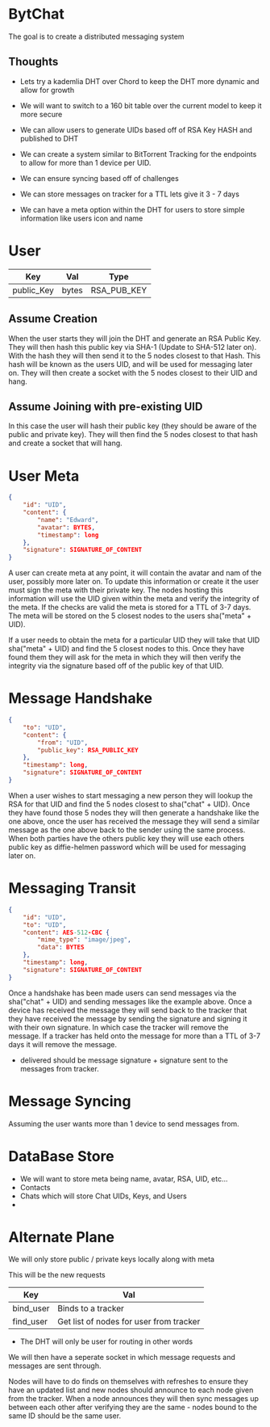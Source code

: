 BytChat
=====

The goal is to create a distributed messaging system

Thoughts
----

- Lets try a kademlia DHT over Chord to keep the DHT more dynamic and allow for growth
- We will want to switch to a 160 bit table over the current model to keep it more secure
- We can allow users to generate UIDs based off of RSA Key HASH and published to DHT

- We can create a system similar to BitTorrent Tracking for the endpoints to allow for more than 1 device per UID.
- We can ensure syncing based off of challenges

- We can store messages on tracker for a TTL lets give it 3 - 7 days

- We can have a meta option within the DHT for users to store simple information like users icon and name


User
====

| Key        | Val   | Type        |
|------------|-------|-------------|
| public_Key | bytes | RSA_PUB_KEY |

Assume Creation
----
When the user starts they will join the DHT and generate an RSA Public Key. They will then hash this public key via SHA-1 (Update to SHA-512 later on). With the hash they will then send it to the 5 nodes closest to that Hash. This hash will be known as the users UID, and will be used for messaging later on. They will then create a socket with the 5 nodes closest to their UID and hang.

Assume Joining with pre-existing UID
----
In this case the user will hash their public key (they should be aware of the public and private key). They will then find the 5 nodes closest to that hash and create a socket that will hang.


User Meta
====

```json
{
    "id": "UID",
    "content": {
        "name": "Edward",
        "avatar": BYTES,
        "timestamp": long
    },
    "signature": SIGNATURE_OF_CONTENT
}
```

A user can create meta at any point, it will contain the avatar and nam of the user, possibly more later on. To update this information or create it the user must sign the meta with their private key. The nodes hosting this information will use the UID given within the meta and verify the integrity of the meta. If the checks are valid the meta is stored for a TTL of 3-7 days. The meta will be stored on the 5 closest nodes to the users sha("meta" + UID).

If a user needs to obtain the meta for a particular UID they will take that UID sha("meta" + UID) and find the 5 closest nodes to this. Once they have found them they will ask for the meta in which they will then verify the integrity 
via the signature based off of the public key of that UID.

Message Handshake
====

```json
{
    "to": "UID",
    "content": {
        "from": "UID",
        "public_key": RSA_PUBLIC_KEY
    },
    "timestamp": long,
    "signature": SIGNATURE_OF_CONTENT
}
```

When a user wishes to start messaging a new person they will lookup the RSA for that UID and find the 5 nodes closest to sha("chat" + UID). Once they have found those 5 nodes they will then generate a handshake like the one above, once the user has received the message they will send a similar message as the one above back to the sender using the same process. When both parties have the others public key they will use each others public key as diffie-helmen password which will be used for messaging later on.





Messaging Transit
====

```json
{
    "id": "UID",
    "to": "UID",
    "content": AES-512-CBC {
        "mime_type": "image/jpeg",
        "data": BYTES
    },
    "timestamp": long,
    "signature": SIGNATURE_OF_CONTENT
}
```

Once a handshake has been made users can send messages via the sha("chat" + UID) and sending messages like the example above. Once a device has received the message they will send back to the tracker that they have received the message by sending the signature and signing it with their own signature. In which case the tracker will remove the message. If a tracker has held onto the message for more than a TTL of 3-7 days it will remove the message.

- delivered should be message signature + signature sent to the messages from tracker.



Message Syncing
====

Assuming the user wants more than 1 device to send messages from.















DataBase Store
====

- We will want to store meta being name, avatar, RSA, UID, etc...
- Contacts
- Chats which will store Chat UIDs, Keys, and Users
- 


















Alternate Plane
====

We will only store public / private keys locally along with meta

This will be the new requests

| Key       | Val                                     |
|-----------|-----------------------------------------|
| bind_user | Binds to a tracker                      |
| find_user | Get list of nodes for user from tracker |

- The DHT will only be user for routing in other words

We will then have a seperate socket in which message requests and messages are sent through.

Nodes will have to do finds on themselves with refreshes to ensure they have an updated list and new nodes should announce to each node given from the tracker.
When a node announces they will then sync messages up between each other after verifying they are the same - nodes bound to the same ID should be the same user.
